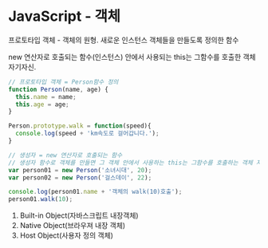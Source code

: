 # JavaScript - 객체


프로토타입 객체 - 객체의 원형. 새로운 인스턴스 객체들을 만들도록 정의한 함수

new 연산자로 호출되는 함수(인스턴스) 안에서 사용되는 this는 그함수를 호출한 객체 자기자신. 

```js
// 프로토타입 객체 = Person함수 정의
function Person(name, age) {
  this.name = name;
  this.age = age;
}

Person.prototype.walk = function(speed){
  console.log(speed + 'km속도로 걸어갑니다.');
}

// 생성자 = new 연산자로 호출되는 함수
// 생성자 함수로 객체를 만들면 그 객체 안에서 사용하는 this는 그함수를 호출하는 객체 자신.
var person01 = new Person('소녀시대', 20);
var person02 = new Person('걸스데이', 22);

console.log(person01.name + '객체의 walk(10)호출');
person01.walk(10);
```



1. Built-in Object(자바스크립트 내장객체)
2. Native Object(브라우져 내장 객체)
3. Host Object(사용자 정의 객체)

